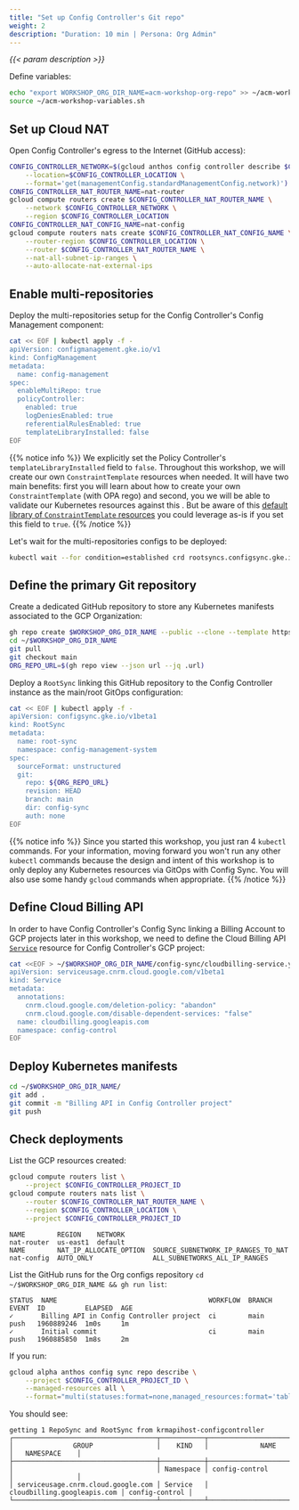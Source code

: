 ```yaml
---
title: "Set up Config Controller's Git repo"
weight: 2
description: "Duration: 10 min | Persona: Org Admin"
---
```

_{{< param description >}}_

Define variables:
```Bash
echo "export WORKSHOP_ORG_DIR_NAME=acm-workshop-org-repo" >> ~/acm-workshop-variables.sh
source ~/acm-workshop-variables.sh
```

## Set up Cloud NAT

Open Config Controller's egress to the Internet (GitHub access):
```Bash
CONFIG_CONTROLLER_NETWORK=$(gcloud anthos config controller describe $CONFIG_CONTROLLER_NAME \
    --location=$CONFIG_CONTROLLER_LOCATION \
    --format='get(managementConfig.standardManagementConfig.network)')
CONFIG_CONTROLLER_NAT_ROUTER_NAME=nat-router
gcloud compute routers create $CONFIG_CONTROLLER_NAT_ROUTER_NAME \
    --network $CONFIG_CONTROLLER_NETWORK \
    --region $CONFIG_CONTROLLER_LOCATION
CONFIG_CONTROLLER_NAT_CONFIG_NAME=nat-config
gcloud compute routers nats create $CONFIG_CONTROLLER_NAT_CONFIG_NAME \
    --router-region $CONFIG_CONTROLLER_LOCATION \
    --router $CONFIG_CONTROLLER_NAT_ROUTER_NAME \
    --nat-all-subnet-ip-ranges \
    --auto-allocate-nat-external-ips
```

## Enable multi-repositories

Deploy the multi-repositories setup for the Config Controller's Config Management component:
```Bash
cat << EOF | kubectl apply -f -
apiVersion: configmanagement.gke.io/v1
kind: ConfigManagement
metadata:
  name: config-management
spec:
  enableMultiRepo: true
  policyController:
    enabled: true
    logDeniesEnabled: true
    referentialRulesEnabled: true
    templateLibraryInstalled: false
EOF
```
{{% notice info %}}
We explicitly set the Policy Controller's `templateLibraryInstalled` field to `false`. Throughout this workshop, we will create our own `ConstraintTemplate` resources when needed. It will have two main benefits: first you will learn about how to create your own `ConstraintTemplate` (with OPA rego) and second, you we will be able to validate our Kubernetes resources against this . But be aware of this [default library of `ConstraintTemplate` resources](https://cloud.google.com/anthos-config-management/docs/reference/constraint-template-library) you could leverage as-is if you set this field to `true`.
{{% /notice %}}

Let's wait for the multi-repositories configs to be deployed:
```Bash
kubectl wait --for condition=established crd rootsyncs.configsync.gke.io
```

## Define the primary Git repository

Create a dedicated GitHub repository to store any Kubernetes manifests associated to the GCP Organization:
```Bash
gh repo create $WORKSHOP_ORG_DIR_NAME --public --clone --template https://github.com/mathieu-benoit/config-sync-template-repo
cd ~/$WORKSHOP_ORG_DIR_NAME
git pull
git checkout main
ORG_REPO_URL=$(gh repo view --json url --jq .url)
```

Deploy a `RootSync` linking this GitHub repository to the Config Controller instance as the main/root GitOps configuration:
```Bash
cat << EOF | kubectl apply -f -
apiVersion: configsync.gke.io/v1beta1
kind: RootSync
metadata:
  name: root-sync
  namespace: config-management-system
spec:
  sourceFormat: unstructured
  git:
    repo: ${ORG_REPO_URL}
    revision: HEAD
    branch: main
    dir: config-sync
    auth: none
EOF
```
{{% notice info %}}
Since you started this workshop, you just ran 4 `kubectl` commands. For your information, moving forward you won't run any other `kubectl` commands because the design and intent of this workshop is to only deploy any Kubernetes resources via GitOps with Config Sync. You will also use some handy `gcloud` commands when appropriate.
{{% /notice %}}

## Define Cloud Billing API

In order to have Config Controller's Config Sync linking a Billing Account to GCP projects later in this workshop, we need to define the Cloud Billing API [`Service`](https://cloud.google.com/config-connector/docs/reference/resource-docs/serviceusage/service) resource for Config Controller's GCP project:
```Bash
cat <<EOF > ~/$WORKSHOP_ORG_DIR_NAME/config-sync/cloudbilling-service.yaml
apiVersion: serviceusage.cnrm.cloud.google.com/v1beta1
kind: Service
metadata:
  annotations:
    cnrm.cloud.google.com/deletion-policy: "abandon"
    cnrm.cloud.google.com/disable-dependent-services: "false"
  name: cloudbilling.googleapis.com
  namespace: config-control
EOF
```

## Deploy Kubernetes manifests

```Bash
cd ~/$WORKSHOP_ORG_DIR_NAME/
git add .
git commit -m "Billing API in Config Controller project"
git push
```

## Check deployments

List the GCP resources created:
```Bash
gcloud compute routers list \
    --project $CONFIG_CONTROLLER_PROJECT_ID
gcloud compute routers nats list \
    --router $CONFIG_CONTROLLER_NAT_ROUTER_NAME \
    --region $CONFIG_CONTROLLER_LOCATION \
    --project $CONFIG_CONTROLLER_PROJECT_ID
```
```Plaintext
NAME        REGION    NETWORK
nat-router  us-east1  default
NAME        NAT_IP_ALLOCATE_OPTION  SOURCE_SUBNETWORK_IP_RANGES_TO_NAT
nat-config  AUTO_ONLY               ALL_SUBNETWORKS_ALL_IP_RANGES
```

List the GitHub runs for the Org configs repository `cd ~/$WORKSHOP_ORG_DIR_NAME && gh run list`:
```Plaintext
STATUS  NAME                                      WORKFLOW  BRANCH  EVENT  ID          ELAPSED  AGE
✓       Billing API in Config Controller project  ci        main    push   1960889246  1m0s     1m
✓       Initial commit                            ci        main    push   1960885850  1m8s     2m
```

If you run:
```Bash
gcloud alpha anthos config sync repo describe \
    --project $CONFIG_CONTROLLER_PROJECT_ID \
    --managed-resources all \
    --format="multi(statuses:format=none,managed_resources:format='table[box](group:sort=2,kind,name,namespace:sort=1)')"
```
You should see:
```Plaintext
getting 1 RepoSync and RootSync from krmapihost-configcontroller
┌────────────────────────────────────┬───────────┬─────────────────────────────┬────────────────┐
│               GROUP                │    KIND   │             NAME            │   NAMESPACE    │
├────────────────────────────────────┼───────────┼─────────────────────────────┼────────────────┤
│                                    │ Namespace │ config-control              │                │
│ serviceusage.cnrm.cloud.google.com │ Service   │ cloudbilling.googleapis.com │ config-control │
└────────────────────────────────────┴───────────┴─────────────────────────────┴────────────────┘
```